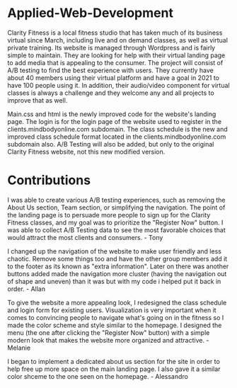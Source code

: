 # Applied-Web-Development
<!DOCTYPE html>
<html>
<head>
Clarity Fitness is a local fitness studio that has taken much of its business virtual since March, including live
and on demand classes, as well as virtual private training. Its website is managed through Wordpress and is
fairly simple to maintain. They are looking for help with their virtual landing page to add media that is appealing
to the consumer. The project will consist of A/B testing to find the best experience with users. They currently
have about 40 members using their virtual platform and have a goal in 2021 to have 100 people using it. In
addition, their audio/video component for virtual classes is always a challenge and they welcome any and all
projects to improve that as well.

Main.css and html is the newly improved code for the website's landing page. The login is for the login page of the website used to register in the clients.mindbodyonline.com subdomain. The class schedule is the new and improved class schedule format located in the  clients.mindbodyonline.com subdomain also. A/B Testing will also be added, but only to the original Clarity Fitness website, not this new modified version.
</head>
<body>

<h1>Contributions</h1>
<p>I was able to create various A/B testing experiences, such as removing the About Us section, Team section, or simplifying the navigation. The point of the landing page is to persuade more people to sign up for the Clarity Fitness classes, and my goal was to prioritize the "Register Now" button. I was able to collect A/B Testing data to see the most favorable choices that would attract the most clients and consumers. - Tony</p>

<p>I changed up the navigation of the website to make user friendly and less chaotic. Remove some things too and have the other group members add it to the footer as its known as "extra information". Later on there was another buttons added made the navigation more cluster (having the navigation out of shape and uneven) than it was but with my code i helped put it back in order. - Allan</p>

<p>To give the website a more appealing look, I redesigned the class schedule and login form for existing users. Visualization is very important when it comes to convincing people to navigate what's going on in the fitness so I made the color scheme and style similar to the homepage. I designed the menu (the one after clicking the "Register Now" button) with a simple modern look that makes the website more organized and attractive. - Melanie </p>

<p>I began to implement a dedicated about us section for the site in order to help free up more space on the main landing page. I also gave it a similar color shceme to the one seen on the homepage. - Alessandro</p>

</body>
</html>
